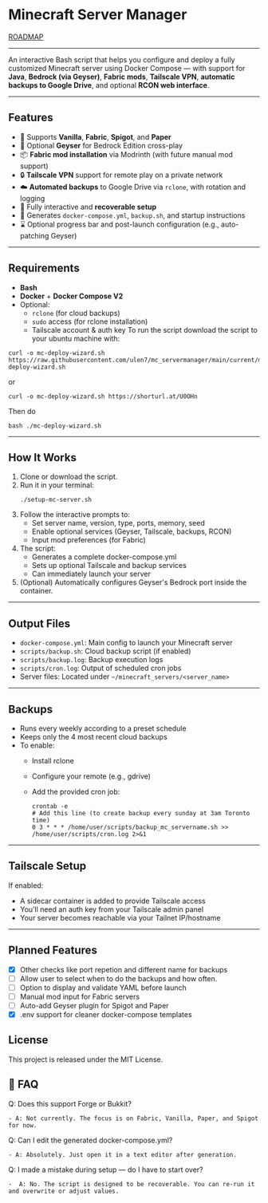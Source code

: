 # Minecraft Server Manager

[ROADMAP](./ROADMAP.md)

---

An interactive Bash script that helps you configure and deploy a fully customized Minecraft server using Docker Compose — with support for **Java**, **Bedrock (via Geyser)**, **Fabric mods**, **Tailscale VPN**, **automatic backups to Google Drive**, and optional **RCON web interface**.

---

## Features

- 🧱 Supports **Vanilla**, **Fabric**, **Spigot**, and **Paper**
- 🌉 Optional **Geyser** for Bedrock Edition cross-play
- 📦 **Fabric mod installation** via Modrinth (with future manual mod support)
- 🔒 **Tailscale VPN** support for remote play on a private network
- ☁️ **Automated backups** to Google Drive via `rclone`, with rotation and logging
- 💾 Fully interactive and **recoverable setup**
- 📂 Generates `docker-compose.yml`, `backup.sh`, and startup instructions
- ⌛ Optional progress bar and post-launch configuration (e.g., auto-patching Geyser)

---

## Requirements

- **Bash**
- **Docker** + **Docker Compose V2**
- Optional:
  - `rclone` (for cloud backups)
  - `sudo` access (for rclone installation)
  - Tailscale account & auth key
To run the script download the script to your ubuntu machine with:
```
curl -o mc-deploy-wizard.sh https://raw.githubusercontent.com/ulen7/mc_servermanager/main/current/mc-deploy-wizard.sh
```
or
```
curl -o mc-deploy-wizard.sh https://shorturl.at/U0OHn
```
Then do
```
bash ./mc-deploy-wizard.sh
```

---

## How It Works

1. Clone or download the script.
2. Run it in your terminal:
   ```
   ./setup-mc-server.sh
   ```
3. Follow the interactive prompts to:
    - Set server name, version, type, ports, memory, seed
    - Enable optional services (Geyser, Tailscale, backups, RCON)
    - Input mod preferences (for Fabric)
4. The script:
    - Generates a complete docker-compose.yml
    - Sets up optional Tailscale and backup services
    - Can immediately launch your server
5. (Optional) Automatically configures Geyser's Bedrock port inside the container.

---

## Output Files
- `docker-compose.yml`: Main config to launch your Minecraft server
- `scripts/backup.sh`: Cloud backup script (if enabled)
- `scripts/backup.log`: Backup execution logs
- `scripts/cron.log`: Output of scheduled cron jobs
- Server files: Located under `~/minecraft_servers/<server_name>`

---

## Backups
- Runs every weekly according to a preset schedule
- Keeps only the 4 most recent cloud backups
- To enable:
  - Install rclone
  - Configure your remote (e.g., gdrive)
  - Add the provided cron job:
 
    
    ```
    crontab -e
    # Add this line (to create backup every sunday at 3am Toronto time)
    0 3 * * * /home/user/scripts/backup_mc_servername.sh >> /home/user/scripts/cron.log 2>&1
    ```

---

## Tailscale Setup
If enabled:
- A sidecar container is added to provide Tailscale access
- You’ll need an auth key from your Tailscale admin panel
- Your server becomes reachable via your Tailnet IP/hostname

---

## Planned Features
- [X] Other checks like port repetion and different name for backups
- [ ] Allow user to select when to do the backups and how often.
- [ ] Option to display and validate YAML before launch
- [ ] Manual mod input for Fabric servers
- [ ] Auto-add Geyser plugin for Spigot and Paper
- [X] .env support for cleaner docker-compose templates

## License
This project is released under the MIT License.

## 🙋 FAQ
Q: Does this support Forge or Bukkit?

    - A: Not currently. The focus is on Fabric, Vanilla, Paper, and Spigot for now.

Q: Can I edit the generated docker-compose.yml?

    - A: Absolutely. Just open it in a text editor after generation.

Q: I made a mistake during setup — do I have to start over?

    -  A: No. The script is designed to be recoverable. You can re-run it and overwrite or adjust values.
